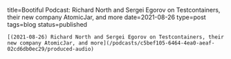 
title=Bootiful Podcast: Richard North and Sergei Egorov on Testcontainers, their new company AtomicJar, and more
date=2021-08-26
type=post
tags=blog
status=published
~~~~~~
[(2021-08-26) Richard North and Sergei Egorov on Testcontainers, their new company AtomicJar, and more](/podcasts/c5bef105-6464-4ea0-aeaf-02cd6db0ec29/produced-audio) 
            